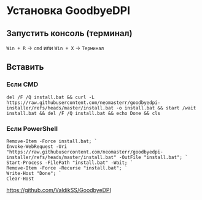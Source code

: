 # Установка GoodbyeDPI
## Запустить консоль (терминал)

`Win + R` -> `cmd`
или
`Win + X` -> `Терминал`

## Вставить

### Если CMD

```
del /F /Q install.bat && curl -L https://raw.githubusercontent.com/neomasterr/goodbyedpi-installer/refs/heads/master/install.bat -o install.bat && start /wait install.bat && del /F /Q install.bat && echo Done && cls

```

### Если PowerShell

```
Remove-Item -Force install.bat; `
Invoke-WebRequest -Uri "https://raw.githubusercontent.com/neomasterr/goodbyedpi-installer/refs/heads/master/install.bat" -OutFile "install.bat"; `
Start-Process -FilePath "install.bat" -Wait; `
Remove-Item -Force -Recurse "install.bat"; `
Write-Host "Done"; `
Clear-Host

```

https://github.com/ValdikSS/GoodbyeDPI